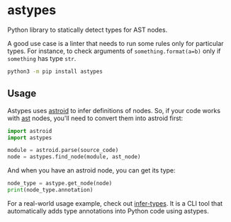 # astypes

Python library to statically detect types for AST nodes.

A good use case is a linter that needs to run some rules only for particular types. For instance, to check arguments of `something.format(a=b)` only if `something` has type `str`.

```bash
python3 -m pip install astypes
```

## Usage

Astypes uses [astroid](https://github.com/PyCQA/astroid) to infer definitions of nodes. So, if your code works with [ast](https://docs.python.org/3/library/ast.html) nodes, you'll need to convert them into astroid first:

```python
import astroid
import astypes

module = astroid.parse(source_code)
node = astypes.find_node(module, ast_node)
```

And when you have an astroid node, you can get its type:

```python
node_type = astype.get_node(node)
print(node_type.annotation)
```

For a real-world usage example, check out [infer-types](https://github.com/orsinium-labs/infer-types). It is a CLI tool that automatically adds type annotations into Python code using astypes.

